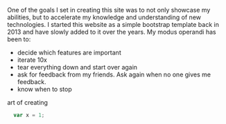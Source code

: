 One of the goals I set in creating this site was to not only showcase my abilities, but to accelerate my knowledge and understanding of new technologies. I started this website as a simple bootstrap template back in 2013 and have slowly added to it over the years. My modus operandi has been to:
- decide which features are important
- iterate 10x
- tear everything down and start over again
- ask for feedback from my friends. Ask again when no one gives me feedback.
- know when to stop


art of creating

```javascript
  var x = 1;
```

<br>
